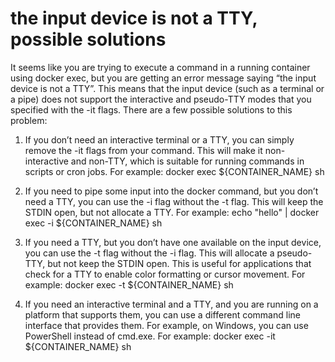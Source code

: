 # the input device is not a TTY, possible solutions

It seems like you are trying to execute a command in a running container using docker exec, but you are getting an error message saying “the input device is not a TTY”. This means that the input device (such as a terminal or a pipe) does not support the interactive and pseudo-TTY modes that you specified with the -it flags. There are a few possible solutions to this problem:

1. If you don’t need an interactive terminal or a TTY, you can simply remove the -it flags from your command. This will make it non-interactive and non-TTY, which is suitable for running commands in scripts or cron jobs. For example: docker exec ${CONTAINER_NAME} sh

2. If you need to pipe some input into the docker command, but you don’t need a TTY, you can use the -i flag without the -t flag. This will keep the STDIN open, but not allocate a TTY. For example: echo "hello" | docker exec -i ${CONTAINER_NAME} sh

3. If you need a TTY, but you don’t have one available on the input device, you can use the -t flag without the -i flag. This will allocate a pseudo-TTY, but not keep the STDIN open. This is useful for applications that check for a TTY to enable color formatting or cursor movement. For example: docker exec -t ${CONTAINER_NAME} sh

4. If you need an interactive terminal and a TTY, and you are running on a platform that supports them, you can use a different command line interface that provides them. For example, on Windows, you can use PowerShell instead of cmd.exe. For example: docker exec -it ${CONTAINER_NAME} sh
